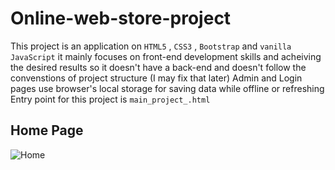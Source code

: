 # Online-web-store-project
This project is an application on `HTML5` , `CSS3` , `Bootstrap` and `vanilla JavaScript`
it mainly focuses on front-end development skills and acheiving the desired results
so it doesn't have a back-end and doesn't follow the convenstions of project structure (I may fix that later)
Admin and Login pages use browser's local storage for saving data while offline or refreshing 
Entry point for this project is `main_project_.html`

## Home Page

![Home](https://github.com/Mohamed-Samy26/web-store-project/blob/main/Screenshots/Screenshot%202021-11-16%20032306.jpg)
